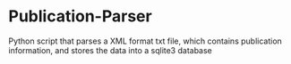 # Publication-Parser
Python script that parses a XML format txt file, which contains publication information, and stores the data into a sqlite3 database


